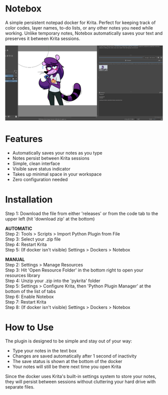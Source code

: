 # Notebox
A simple persistent notepad docker for Krita. Perfect for keeping track of color codes, layer names, to-do lists, or any other notes you need while working. Unlike temporary notes, Notebox automatically saves your text and preserves it between Krita sessions.

![Notebox Screenshot](screenshot.png)

# Features
- Automatically saves your notes as you type
- Notes persist between Krita sessions
- Simple, clean interface
- Visible save status indicator
- Takes up minimal space in your workspace
- Zero configuration needed

# Installation
Step 1: Download the file from either 'releases' or from the code tab to the upper left (hit 'download zip' at the bottom)   

**AUTOMATIC**  
Step 2: Tools > Scripts > Import Python Plugin from File  
Step 3: Select your .zip file  
Step 4: Restart Krita  
Step 5: (If docker isn't visible) Settings > Dockers > Notebox  

**MANUAL**    
Step 2: Settings > Manage Resources  
Step 3: Hit 'Open Resource Folder' in the bottom right to open your resources library  
Step 4: Unzip your .zip into the 'pykrita' folder  
Step 5: Settings > Configure Krita, then 'Python Plugin Manager' at the bottom of the list of tabs  
Step 6: Enable Notebox  
Step 7: Restart Krita  
Step 8: (If docker isn't visible) Settings > Dockers > Notebox  

# How to Use
The plugin is designed to be simple and stay out of your way:

- Type your notes in the text box
- Changes are saved automatically after 1 second of inactivity
- The save status is shown at the bottom of the docker
- Your notes will still be there next time you open Krita

Since the docker uses Krita's built-in settings system to store your notes, they will persist between sessions without cluttering your hard drive with separate files.
